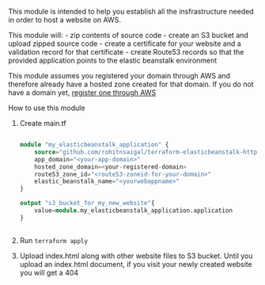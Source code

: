 This module is intended to help you establish all the insfrastructure needed in order to host a website on AWS. 

This module will:
    - zip contents of source code 
    - create an S3 bucket and upload zipped source code
    - create a certificate for your website and a validation record for that certificate
    - create Route53 records so that the provided application points to the elastic beanstalk environment

This module assumes you registered your domain through AWS and therefore already have a hosted zone created for that domain. If you do not have a domain yet, [register one through AWS](https://docs.aws.amazon.com/Route53/latest/DeveloperGuide/domain-register.html)

How to use this module

1.  Create main.tf

    ```terraform

    module "my_elasticbeanstalk_application" {
        source="github.com/rohitnsaigal/terraform-elasticbeanstalk-https"
        app_domain="<your-app-domain>"
        hosted_zone_domain=<your-registered-domain>
        route53_zone_id="<route53-zoneid-for-your-domain>"
        elastic_beanstalk_name="<yourwebappname>"
    }

    output "s3_bucket_for_my_new_website"{
        value=module.my_elasticbeanstalk_application.application
    }
        

    ```
2. Run `terraform apply`

3. Upload index.html along with other website files to S3 bucket. Until you upload an index.html document, if you visit your newly created website you will get a 404